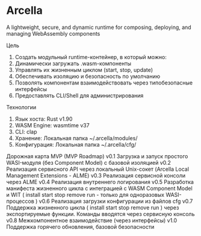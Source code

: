 # Arcella
A lightweight, secure, and dynamic runtime for composing, deploying, and managing WebAssembly components

Цель
1. Создать модульный runtime-контейнер, в который можно:
2. Динамически загружать .wasm-компоненты
3. Управлять их жизненным циклом (start, stop, update)
4. Обеспечивать изоляцию и безопасность по умолчанию
5. Позволять компонентам взаимодействовать через типобезопасные интерфейсы
6. Предоставлять CLI/Shell для администрирования

Технологии
1. Язык хоста: Rust v1.90
2. WASM Engine: wasmtime v37
3. CLI: clap
4. Хранение: Локальная папка ~/.arcella/modules/
4. Конфигурация: Локальная папка ~/.arcella/сfg/

Дорожная карта MVP (MVP Roadmap)
v0.1	Загрузка и запуск простого WASI-модуля (без Component Model) с базовой изоляцией
v0.2	Реализация сервисного API через локальный Unix-сокет (Arcella Local Management Extensions - ALME)
v0.3	Реализация сервисной консоли через ALME
v0.4	Реализация внутреннего логирования
v0.5	Разработка манифеста жизненного цикла с интеграцией с WASM Component Model и WIT
(
install
start
stop
remove
run - только для одноразовых WASI-процессов
)
v0.6	Реализация загрузки конфигурации из файлов cfg
v0.7	Поддержка жизненного цикла (
install
start
stop
remove
run
) через экспортируемые функции. Команды вводятся через сервисную консоль
v0.8	Межкомпонентное взаимодействие (через интерфейсы)
v1.0	Поддержка горячего обновления, базовой безопасности
